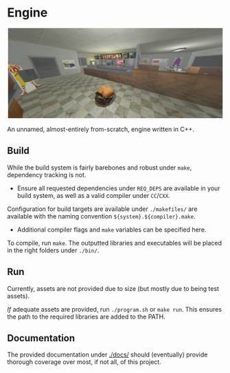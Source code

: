 # Engine

<p align="center">
<img src="./docs/assets/program.win64.gcc.vulkan_2025-08-01_21-24-59.jpg" width="500px"></img>
</p>

An unnamed, almost-entirely from-scratch, engine written in C++.

## Build

While the build system is fairly barebones and robust under `make`, dependency tracking is not.
* Ensure all requested dependencies under `REQ_DEPS` are available in your build system, as well as a valid compiler under `CC`/`CXX`.

Configuration for build targets are available under `./makefiles/` are available with the naming convention `${system}.${compiler}.make`.
* Additional compiler flags and `make` variables can be specified here.

To compile, run `make`. The outputted libraries and executables will be placed in the right folders under `./bin/`.

## Run

Currently, assets are not provided due to size (but mostly due to being test assets).

*If* adequate assets are provided, run `./program.sh` or `make run`. This ensures the path to the required libraries are added to the PATH.

## Documentation

The provided documentation under [./docs/](./docs/) should (eventually) provide thorough coverage over most, if not all, of this project.